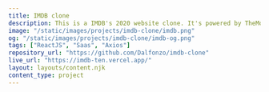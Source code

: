 ```yaml
---
title: IMDB clone
description: This is a IMDB's 2020 website clone. It's powered by TheMovieDb API and another one used for news. Some of the available features is reading recent entertainment news and the access to information about movies and series.
image: "/static/images/projects/imdb-clone/imdb.png"
og: "/static/images/projects/imdb-clone/imdb-og.png"
tags: ["ReactJS", "Saas", "Axios"]
repository_url: "https://github.com/Dalfonzo/imdb-clone"
live_url: "https://imdb-ten.vercel.app/"
layout: layouts/content.njk
content_type: project
---
```


<!-- <p>[WIP] - Coming soon...</p> -->
